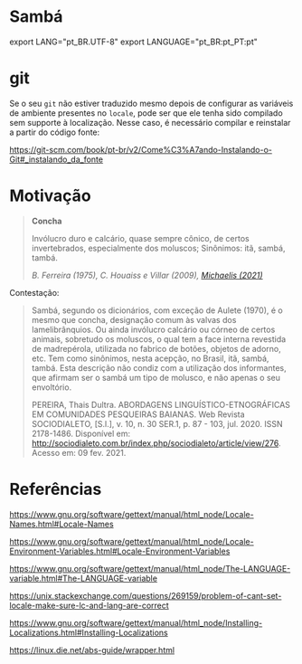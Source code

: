 # Sambá

export LANG="pt_BR.UTF-8"
export LANGUAGE="pt_BR:pt_PT:pt"

# git

Se o seu `git` não estiver traduzido mesmo depois de configurar as variáveis de
ambiente presentes no `locale`, pode ser que ele tenha sido compilado sem
supporte à localização. Nesse caso, é necessário compilar e reinstalar a partir
do código fonte:

https://git-scm.com/book/pt-br/v2/Come%C3%A7ando-Instalando-o-Git#_instalando_da_fonte


# Motivação

> **Concha**
>
>Invólucro duro e calcário, quase sempre cônico, de certos invertebrados,
>especialmente dos moluscos; Sinônimos: itã, sambá, tambá.
>
>_B. Ferreira (1975), C. Houaiss e Villar (2009), [Michaelis (2021)][michaelis]_
>

Contestação:

> Sambá, segundo os dicionários, com exceção de Aulete (1970), é o mesmo que
concha, designação comum às valvas dos lamelibrânquios. Ou ainda invólucro
calcário ou córneo de certos animais, sobretudo os moluscos, o qual tem a face
interna revestida de madrepérola, utilizada no fabrico de botões, objetos de
adorno, etc. Tem como sinônimos, nesta acepção, no Brasil, itã, sambá, tambá.
Esta descrição não condiz com a utilização dos informantes, que afirmam ser o
sambá um tipo de molusco, e não apenas o seu envoltório.
>
> PEREIRA, Thais Dultra. ABORDAGENS LINGUÍSTICO-ETNOGRÁFICAS EM COMUNIDADES PESQUEIRAS BAIANAS. Web Revista SOCIODIALETO, [S.l.], v. 10, n. 30 SER.1, p. 87 - 103, jul. 2020. ISSN 2178-1486. Disponível em: <http://sociodialeto.com.br/index.php/sociodialeto/article/view/276>. Acesso em: 09 fev. 2021.

[michaelis]: https://michaelis.uol.com.br/moderno-portugues/busca/portugues-brasileiro/concha/


# Referências

https://www.gnu.org/software/gettext/manual/html_node/Locale-Names.html#Locale-Names

https://www.gnu.org/software/gettext/manual/html_node/Locale-Environment-Variables.html#Locale-Environment-Variables

https://www.gnu.org/software/gettext/manual/html_node/The-LANGUAGE-variable.html#The-LANGUAGE-variable

https://unix.stackexchange.com/questions/269159/problem-of-cant-set-locale-make-sure-lc-and-lang-are-correct

https://www.gnu.org/software/gettext/manual/html_node/Installing-Localizations.html#Installing-Localizations

https://linux.die.net/abs-guide/wrapper.html
